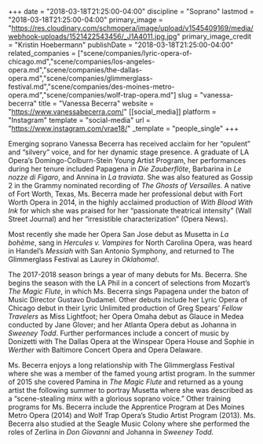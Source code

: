 +++
date = "2018-03-18T21:25:00-04:00"
discipline = "Soprano"
lastmod = "2018-03-18T21:25:00-04:00"
primary_image = "https://res.cloudinary.com/schmopera/image/upload/v1545409169/media/webhook-uploads/1521422543456/_J1A4011.jpg.jpg"
primary_image_credit = "Kristin Hoebermann"
publishDate = "2018-03-18T21:25:00-04:00"
related_companies = ["scene/companies/lyric-opera-of-chicago.md","scene/companies/los-angeles-opera.md","scene/companies/the-dallas-opera.md","scene/companies/glimmerglass-festival.md","scene/companies/des-moines-metro-opera.md","scene/companies/wolf-trap-opera.md"]
slug = "vanessa-becerra"
title = "Vanessa Becerra"
website = "https://www.vanessabecerra.com/"
[[social_media]]
platform = "Instagram"
template = "social-media"
url = "https://www.instagram.com/vrae18/"
_template = "people_single"
+++

Emerging soprano Vanessa Becerra has received acclaim for her “opulent” and “silvery” voice, and for her dynamic stage presence. A graduate of LA Opera’s Domingo-Colburn-Stein Young Artist Program, her performances during her tenure included Papagena in *Die Zauberflöte*, Barbarina in *Le nozze di Figaro*, and Annina in *La traviata*. She was also featured as Gossip 2 in the Grammy nominated recording of *The Ghosts of Versailles*. A native of Fort Worth, Texas, Ms. Becerra made her professional debut with Fort Worth Opera in 2014, in the highly acclaimed production of *With Blood With Ink* for which she was praised for her “passionate theatrical intensity” (Wall Street Journal) and  her “irresistible characterization” (Opera News).

Most recently she made her Opera San Jose debut as Musetta in *La bohème*, sang in *Hercules v. Vampires* for North Carolina Opera, was heard in Handel’s *Messiah* with San Antonio Symphony, and returned to The Glimmerglass Festival as Laurey in *Oklahoma!*.

The 2017-2018 season brings a year of many debuts for Ms. Becerra. She begins the season with the LA Phil in a concert of selections from Mozart’s *The Magic Flute*, in which Ms. Becerra sings Papagena under the baton of Music Director Gustavo Dudamel. Other debuts include her Lyric Opera of Chicago debut in their Lyric Unlimited production of Greg Spears’ *Fellow Travelers* as Miss Lightfoot; her Opera Omaha debut as Glauce in Medea conducted by Jane Glover; and her Atlanta Opera debut as Johanna in *Sweeney Todd*. Further performances include a concert of music by Donizetti with The Dallas Opera at the Winspear Opera House and Sophie in *Werther* with Baltimore Concert Opera and Opera Delaware.

Ms. Becerra enjoys a long relationship with The Glimmerglass Festival where she was a member of the famed young artist program. In the summer of 2015 she covered Pamina in *The Magic Flute* and returned as a young artist the following summer to portray Musetta where she was described as a “scene-stealing minx with a glorious soprano voice.” Other training programs for Ms. Becerra include the Apprentice Program at Des Moines Metro Opera (2014) and Wolf Trap Opera’s Studio Artist Program (2013). Ms. Becerra also studied at the Seagle Music Colony where she performed the roles of Zerlina in *Don Giovanni* and Johanna in *Sweeney Todd*.
